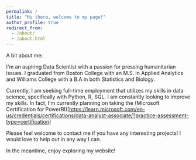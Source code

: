 ```yaml
---
permalink: /
title: "Hi there, welcome to my page!"
author_profile: true
redirect_from: 
  - /about/
  - /about.html
---
```


A bit about me:  

I'm an aspiring Data Scientist with a passion for pressing humanitarian issues. I graduated from Boston College with an M.S. in Applied Analytics and Williams College with a B.A in both Statistics and Biology.

Currently, I am seeking full-time employment that utilizes my skills in data science, specifically with Python, R, SQL. I am constantly looking to improve my skills. In fact, I'm currently planning on taking the (Microsoft Certification for PowerBI)[https://learn.microsoft.com/en-us/credentials/certifications/data-analyst-associate/?practice-assessment-type=certification]

Please feel welcome to contact me if you have any interesting projects! I would love to help out in any way I can. 

In the meantime, enjoy exploring my website!


